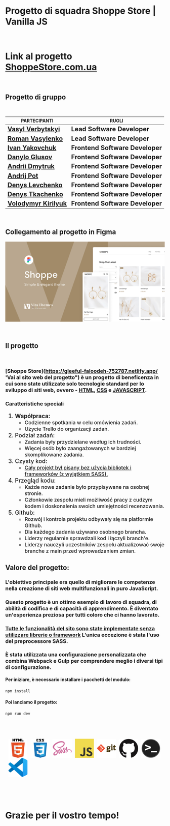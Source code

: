 # Progetto di squadra **Shoppe Store** | Vanilla JS

&nbsp;

# Link al progetto [**ShoppeStore.com.ua**](https://shoppestore.netlify.app 'Vai alla pagina del progetto')

&nbsp;

## Progetto di gruppo

&nbsp;

| PARTECIPANTI                                                                                                 | RUOLI                                                               |
| ------------------------------------------------------------------------------------------------------------ | ------------------------------------------------------------------- |
| <span style="font-size:20px">[**Vasyl Verbytskyi**](https://github.com/San88Francisco 'Vai a GitHub')</span> | <span style="font-size:20px">**Lead Software Developer**</span>     |
| <span style="font-size:20px">[**Roman Vasylenko**](https://github.com/Akumuuu 'Vai a GitHub')</span>         | <span style="font-size:20px">**Lead Software Developer**</span>     |
| <span style="font-size:20px">[**Ivan Yakovchuk**](https://github.com/YakovchukIvan 'Vai a GitHub')</span>    | <span style="font-size:20px">**Frontend Software Developer**</span> |
| <span style="font-size:20px">[**Danylo Glusov**](https://github.com/Xlussov 'Vai a GitHub')</span>           | <span style="font-size:20px">**Frontend Software Developer**</span> |
| <span style="font-size:20px">[**Andrii Dmytruk**](https://github.com/admitruk237 'Vai a GitHub')</span>      | <span style="font-size:20px">**Frontend Software Developer**</span> |
| <span style="font-size:20px">[**Andrij Pot**](https://github.com/AndrijPot 'Vai a GitHub')</span>            | <span style="font-size:20px">**Frontend Software Developer**</span> |
| <span style="font-size:20px">[**Denys Levchenko**](https://github.com/gitdenlev 'Vai a GitHub')</span>       | <span style="font-size:20px">**Frontend Software Developer**</span> |
| <span style="font-size:20px">[**Denys Tkachenko**](https://github.com/Tkachenko01001 'Vai a GitHub')</span>  | <span style="font-size:20px">**Frontend Software Developer**</span> |
| <span style="font-size:20px">[**Volodymyr Kirilyuk**](https://github.com/ZD-Donatik 'Vai a GitHub')</span>   | <span style="font-size:20px">**Frontend Software Developer**</span> |

&nbsp;

## Collegamento al progetto in Figma

[![Logo](./src/assets/img/Cover-figma.jpg)](<https://www.figma.com/file/yYKzT2pnaAR7UVJQKVhGJz/Shoppe-(Community)-(Copy)?type=design&node-id=1908-2067&mode=design&t=uM9WecxIjNGtVyRj-0> 'Vai al progetto')

&nbsp;

## Il progetto

&nbsp;

### [**Shoppe Store**](https://gleeful-faloodeh-752787.netlify.app/ 'Vai al sito web del progetto") è un progetto di beneficenza in cui sono state utilizzate solo tecnologie standard per lo sviluppo di siti web, ovvero - <u>**HTML**</u>, <u>**CSS**</u> e <u>**JAVASCRIPT**</u>.

### Caratteristiche speciali

<ol style='font-size:18px; font-weight: 500'>
    <li><span style="font-size:18px"><b>Współpraca:</b></span>
        <ul>
            <li style="font-size:16px">Codzienne spotkania w celu omówienia zadań.</li>
            <li style="font-size:16px">Użycie Trello do organizacji zadań.</li>
        </ul>
    </li>
    <li><span style="font-size:18px">Podział zadań:</span>
        <ul>
            <li style="font-size:16px">Zadania były przydzielane według ich trudności.</li>
            <li style="font-size:16px">Więcej osób było zaangażowanych w bardziej skomplikowane zadania.</li>
        </ul>
    </li>
    <li><span style="font-size:18px">Czysty kod:</span>
        <ul>
            <li style="font-size:16px; text-decoration: underline">Cały projekt był pisany bez użycia bibliotek i frameworków (z wyjątkiem SASS).</li>
        </ul>
    </li>
    <li><span style="font-size:18px">Przegląd kodu:</span>
        <ul>
            <li style="font-size:16px">Każde nowe zadanie było przypisywane na osobnej stronie.</li>
            <li style="font-size:16px">Członkowie zespołu mieli możliwość pracy z cudzym kodem i doskonalenia swoich umiejętności recenzowania.</li>
        </ul>
    </li>
    <li><span style="font-size:18px">Github:</span>
        <ul>
            <li style="font-size:16px">Rozwój i kontrola projektu odbywały się na platformie Github.</li>
            <li style="font-size:16px">Dla każdego zadania używano osobnego brancha.</li>
            <li style="font-size:16px">Liderzy regularnie sprawdzali kod i łączyli branch'e.</li>
            <li style="font-size:16px">Liderzy nauczyli uczestników zespołu aktualizować swoje branche z main przed wprowadzaniem zmian.</li>
        </ul>
    </li>
</ol>

## Valore del progetto:

### L'obiettivo principale era quello di migliorare le competenze nella creazione di siti web multifunzionali in puro JavaScript.

### Questo progetto è un ottimo esempio di lavoro di squadra, di abilità di codifica e di capacità di apprendimento. È diventato un'esperienza preziosa per tutti coloro che ci hanno lavorato.

### <u>**Tutte le funzionalità del sito sono state implementate senza utilizzare librerie o framework**</u> L'unica eccezione è stata l'uso del preprocessore SASS.

### È stata utilizzata una configurazione personalizzata che combina Webpack e Gulp per comprendere meglio i diversi tipi di configurazione.

#### Per iniziare, è necessario installare i pacchetti del modulo:

```
npm install
```

#### Poi lanciamo il progetto:

```
npm run dev
```

## &nbsp;

<img title='HTML5' align="left" alt="HTML5" width="60px" src="https://raw.githubusercontent.com/github/explore/80688e429a7d4ef2fca1e82350fe8e3517d3494d/topics/html/html.png"  style="margin-left: 10px;" />

<img title='CSS3' align="left" alt="CSS3" width="60px" src="https://raw.githubusercontent.com/github/explore/80688e429a7d4ef2fca1e82350fe8e3517d3494d/topics/css/css.png" style="margin-left: 10px;"/>

<img title='Sass' align="left" alt="Sass" width="60px" src="https://raw.githubusercontent.com/github/explore/80688e429a7d4ef2fca1e82350fe8e3517d3494d/topics/sass/sass.png" style="margin-left: 10px;"/>
<img title='img' align="left" alt="JavaScript" width="60px" src="https://raw.githubusercontent.com/github/explore/80688e429a7d4ef2fca1e82350fe8e3517d3494d/topics/javascript/javascript.png" style="margin-left: 10px;"/>

<img title='img' align="left" alt="Git" width="60px" src="https://raw.githubusercontent.com/github/explore/80688e429a7d4ef2fca1e82350fe8e3517d3494d/topics/git/git.png" style="margin-left: 10px;"/>

<img title='img' align="left" alt="GitHub" width="60px" src="https://raw.githubusercontent.com/github/explore/78df643247d429f6cc873026c0622819ad797942/topics/github/github.png" style="margin-left: 10px;"/>

<img title='img' align="left" alt="Terminal" width="60px" src="https://raw.githubusercontent.com/github/explore/80688e429a7d4ef2fca1e82350fe8e3517d3494d/topics/terminal/terminal.png" style="margin-left: 10px;"/>

<img title='img' alt="Visual Studio Code" width="60px" src="https://raw.githubusercontent.com/github/explore/80688e429a7d4ef2fca1e82350fe8e3517d3494d/topics/visual-studio-code/visual-studio-code.png" style="margin-left: 10px;"/>

&nbsp;

&nbsp;

# Grazie per il vostro tempo!
